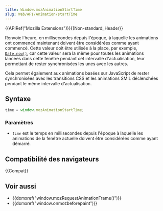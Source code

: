 ```yaml
---
title: Window.mozAnimationStartTime
slug: Web/API/Animation/startTime
---
```


{{APIRef("Mozilla Extensions")}}{{Non-standard_Header}}

Renvoie l'heure, en millisecondes depuis l'époque, à laquelle les animations ont commencé maintenant doivent être considérées comme ayant commencé. Cette valeur doit être utilisée à la place, par exemple, [`Date.now()`](/fr/docs/Web/JavaScript/Reference/Global_Objects/Date/now), car cette valeur sera la même pour toutes les animations lancées dans cette fenêtre pendant cet intervalle d'actualisation, leur permettant de rester synchronisées les unes avec les autres.

Cela permet également aux animations basées sur JavaScript de rester synchronisées avec les transitions CSS et les animations SMIL déclenchées pendant le même intervalle d'actualisation.

## Syntaxe

```js
time = window.mozAnimationStartTime;
```

### Paramètres

- _`time`_ est le temps en millisecondes depuis l'époque à laquelle les animations de la fenêtre actuelle doivent être considérées comme ayant démarré.

## Compatibilité des navigateurs

{{Compat}}

## Voir aussi

- {{domxref("window.mozRequestAnimationFrame()")}}
- {{domxref("window.onmozbeforepaint")}}
